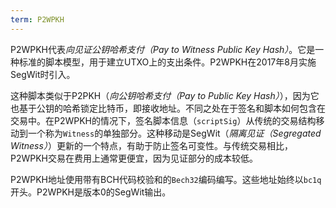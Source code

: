 ```yaml
---
term: P2WPKH
---
```


P2WPKH代表*向见证公钥哈希支付（Pay to Witness Public Key Hash）*。它是一种标准的脚本模型，用于建立UTXO上的支出条件。P2WPKH在2017年8月实施SegWit时引入。

这种脚本类似于P2PKH（*向公钥哈希支付（Pay to Public Key Hash）*），因为它也基于公钥的哈希锁定比特币，即接收地址。不同之处在于签名和脚本如何包含在交易中。在P2WPKH的情况下，签名脚本信息（`scriptSig`）从传统的交易结构移动到一个称为`Witness`的单独部分。这种移动是SegWit（*隔离见证（Segregated Witness）*）更新的一个特点，有助于防止签名可变性。与传统交易相比，P2WPKH交易在费用上通常更便宜，因为见证部分的成本较低。

P2WPKH地址使用带有BCH代码校验和的`Bech32`编码编写。这些地址始终以`bc1q`开头。P2WPKH是版本0的SegWit输出。